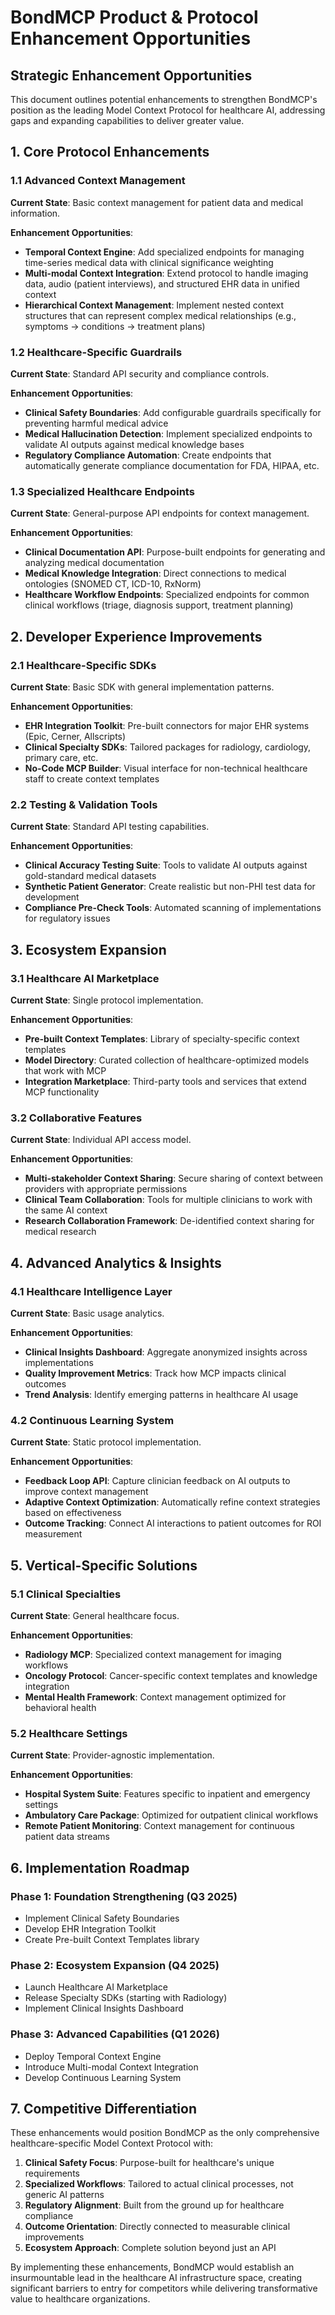 # BondMCP Product & Protocol Enhancement Opportunities

## Strategic Enhancement Opportunities

This document outlines potential enhancements to strengthen BondMCP's position as the leading Model Context Protocol for healthcare AI, addressing gaps and expanding capabilities to deliver greater value.

## 1. Core Protocol Enhancements

### 1.1 Advanced Context Management

**Current State**: Basic context management for patient data and medical information.

**Enhancement Opportunities**:

- **Temporal Context Engine**: Add specialized endpoints for managing time-series medical data with clinical significance weighting
- **Multi-modal Context Integration**: Extend protocol to handle imaging data, audio (patient interviews), and structured EHR data in unified context
- **Hierarchical Context Management**: Implement nested context structures that can represent complex medical relationships (e.g., symptoms → conditions → treatment plans)

### 1.2 Healthcare-Specific Guardrails

**Current State**: Standard API security and compliance controls.

**Enhancement Opportunities**:

- **Clinical Safety Boundaries**: Add configurable guardrails specifically for preventing harmful medical advice
- **Medical Hallucination Detection**: Implement specialized endpoints to validate AI outputs against medical knowledge bases
- **Regulatory Compliance Automation**: Create endpoints that automatically generate compliance documentation for FDA, HIPAA, etc.

### 1.3 Specialized Healthcare Endpoints

**Current State**: General-purpose API endpoints for context management.

**Enhancement Opportunities**:

- **Clinical Documentation API**: Purpose-built endpoints for generating and analyzing medical documentation
- **Medical Knowledge Integration**: Direct connections to medical ontologies (SNOMED CT, ICD-10, RxNorm)
- **Healthcare Workflow Endpoints**: Specialized endpoints for common clinical workflows (triage, diagnosis support, treatment planning)

## 2. Developer Experience Improvements

### 2.1 Healthcare-Specific SDKs

**Current State**: Basic SDK with general implementation patterns.

**Enhancement Opportunities**:

- **EHR Integration Toolkit**: Pre-built connectors for major EHR systems (Epic, Cerner, Allscripts)
- **Clinical Specialty SDKs**: Tailored packages for radiology, cardiology, primary care, etc.
- **No-Code MCP Builder**: Visual interface for non-technical healthcare staff to create context templates

### 2.2 Testing & Validation Tools

**Current State**: Standard API testing capabilities.

**Enhancement Opportunities**:

- **Clinical Accuracy Testing Suite**: Tools to validate AI outputs against gold-standard medical datasets
- **Synthetic Patient Generator**: Create realistic but non-PHI test data for development
- **Compliance Pre-Check Tools**: Automated scanning of implementations for regulatory issues

## 3. Ecosystem Expansion

### 3.1 Healthcare AI Marketplace

**Current State**: Single protocol implementation.

**Enhancement Opportunities**:

- **Pre-built Context Templates**: Library of specialty-specific context templates
- **Model Directory**: Curated collection of healthcare-optimized models that work with MCP
- **Integration Marketplace**: Third-party tools and services that extend MCP functionality

### 3.2 Collaborative Features

**Current State**: Individual API access model.

**Enhancement Opportunities**:

- **Multi-stakeholder Context Sharing**: Secure sharing of context between providers with appropriate permissions
- **Clinical Team Collaboration**: Tools for multiple clinicians to work with the same AI context
- **Research Collaboration Framework**: De-identified context sharing for medical research

## 4. Advanced Analytics & Insights

### 4.1 Healthcare Intelligence Layer

**Current State**: Basic usage analytics.

**Enhancement Opportunities**:

- **Clinical Insights Dashboard**: Aggregate anonymized insights across implementations
- **Quality Improvement Metrics**: Track how MCP impacts clinical outcomes
- **Trend Analysis**: Identify emerging patterns in healthcare AI usage

### 4.2 Continuous Learning System

**Current State**: Static protocol implementation.

**Enhancement Opportunities**:

- **Feedback Loop API**: Capture clinician feedback on AI outputs to improve context management
- **Adaptive Context Optimization**: Automatically refine context strategies based on effectiveness
- **Outcome Tracking**: Connect AI interactions to patient outcomes for ROI measurement

## 5. Vertical-Specific Solutions

### 5.1 Clinical Specialties

**Current State**: General healthcare focus.

**Enhancement Opportunities**:

- **Radiology MCP**: Specialized context management for imaging workflows
- **Oncology Protocol**: Cancer-specific context templates and knowledge integration
- **Mental Health Framework**: Context management optimized for behavioral health

### 5.2 Healthcare Settings

**Current State**: Provider-agnostic implementation.

**Enhancement Opportunities**:

- **Hospital System Suite**: Features specific to inpatient and emergency settings
- **Ambulatory Care Package**: Optimized for outpatient clinical workflows
- **Remote Patient Monitoring**: Context management for continuous patient data streams

## 6. Implementation Roadmap

### Phase 1: Foundation Strengthening (Q3 2025)

- Implement Clinical Safety Boundaries
- Develop EHR Integration Toolkit
- Create Pre-built Context Templates library

### Phase 2: Ecosystem Expansion (Q4 2025)

- Launch Healthcare AI Marketplace
- Release Specialty SDKs (starting with Radiology)
- Implement Clinical Insights Dashboard

### Phase 3: Advanced Capabilities (Q1 2026)

- Deploy Temporal Context Engine
- Introduce Multi-modal Context Integration
- Develop Continuous Learning System

## 7. Competitive Differentiation

These enhancements would position BondMCP as the only comprehensive healthcare-specific Model Context Protocol with:

1. **Clinical Safety Focus**: Purpose-built for healthcare's unique requirements
2. **Specialized Workflows**: Tailored to actual clinical processes, not generic AI patterns
3. **Regulatory Alignment**: Built from the ground up for healthcare compliance
4. **Outcome Orientation**: Directly connected to measurable clinical improvements
5. **Ecosystem Approach**: Complete solution beyond just an API

By implementing these enhancements, BondMCP would establish an insurmountable lead in the healthcare AI infrastructure space, creating significant barriers to entry for competitors while delivering transformative value to healthcare organizations.
